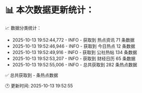 📊 本次数据更新统计：
==========================

📈 数据分类统计：
- 2025-10-13 19:52:44,772 - INFO - 获取到 热点资讯 71 条数据
- 2025-10-13 19:52:46,946 - INFO - 获取到 今日热点 12 条数据
- 2025-10-13 19:52:49,916 - INFO - 获取到 公社热帖 134 条数据
- 2025-10-13 19:52:53,207 - INFO - 获取到 财经日历 65 条数据
- 2025-10-13 19:52:55,006 - INFO - 总共获取到 282 条热点数据

✅ 总共获取到 - 条热点数据

🕐 更新时间: 2025-10-13 19:52:55
